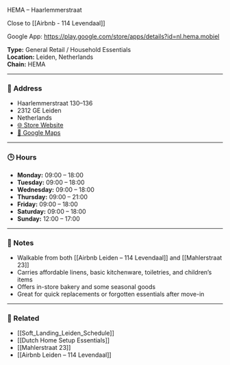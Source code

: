 HEMA – Haarlemmerstraat

Close to [[Airbnb - 114 Levendaal]]

Google App: https://play.google.com/store/apps/details?id=nl.hema.mobiel 

**Type:** General Retail / Household Essentials  
**Location:** Leiden, Netherlands  
**Chain:** HEMA

---

### 📍 Address
- Haarlemmerstraat 130–136  
- 2312 GE Leiden  
- Netherlands  
- [🌐 Store Website](https://winkels.hema.nl/nl/leiden/hema-leiden)  
- [📍 Google Maps](https://maps.google.com/?q=HEMA,+Haarlemmerstraat+130-136,+Leiden)

---

### 🕒 Hours
- **Monday:** 09:00 – 18:00  
- **Tuesday:** 09:00 – 18:00  
- **Wednesday:** 09:00 – 18:00  
- **Thursday:** 09:00 – 21:00  
- **Friday:** 09:00 – 18:00  
- **Saturday:** 09:00 – 18:00  
- **Sunday:** 12:00 – 17:00

---

### 🧾 Notes
- Walkable from both [[Airbnb Leiden – 114 Levendaal]] and [[Mahlerstraat 23]]  
- Carries affordable linens, basic kitchenware, toiletries, and children’s items  
- Offers in-store bakery and some seasonal goods  
- Great for quick replacements or forgotten essentials after move-in

---

### 🔗 Related
- [[Soft_Landing_Leiden_Schedule]]
- [[Dutch Home Setup Essentials]]
- [[Mahlerstraat 23]]
- [[Airbnb Leiden – 114 Levendaal]]
